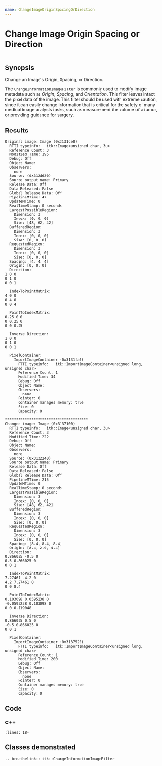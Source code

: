 ```yaml
---
name: ChangeImageOriginSpacingOrDirection
---
```


# Change Image Origin Spacing or Direction

```{index} single: ChangeInformationImageFilter
```

## Synopsis

Change an Image's Origin, Spacing, or Direction.

The `ChangeInformationImageFilter` is commonly used to modify image metadata
such as *Origin*, *Spacing*, and *Orientation*. This filter leaves intact the
pixel data of the image. This filter should be used with extreme caution, since
it can easily change information that is critical for the safety of many medical
image analysis tasks, such as measurement the volume of a tumor, or providing
guidance for surgery.

## Results

```
Original image: Image (0x3131ce0)
  RTTI typeinfo:   itk::Image<unsigned char, 3u>
  Reference Count: 3
  Modified Time: 195
  Debug: Off
  Object Name:
  Observers:
    none
  Source: (0x312d620)
  Source output name: Primary
  Release Data: Off
  Data Released: False
  Global Release Data: Off
  PipelineMTime: 47
  UpdateMTime: 0
  RealTimeStamp: 0 seconds
  LargestPossibleRegion:
    Dimension: 3
    Index: [0, 0, 0]
    Size: [48, 62, 42]
  BufferedRegion:
    Dimension: 3
    Index: [0, 0, 0]
    Size: [0, 0, 0]
  RequestedRegion:
    Dimension: 3
    Index: [0, 0, 0]
    Size: [0, 0, 0]
  Spacing: [4, 4, 4]
  Origin: [0, 0, 0]
  Direction:
1 0 0
0 1 0
0 0 1

  IndexToPointMatrix:
4 0 0
0 4 0
0 0 4

  PointToIndexMatrix:
0.25 0 0
0 0.25 0
0 0 0.25

  Inverse Direction:
1 0 0
0 1 0
0 0 1

  PixelContainer:
    ImportImageContainer (0x3131fa0)
      RTTI typeinfo:   itk::ImportImageContainer<unsigned long, unsigned char>
      Reference Count: 1
      Modified Time: 34
      Debug: Off
      Object Name:
      Observers:
        none
      Pointer: 0
      Container manages memory: true
      Size: 0
      Capacity: 0

**************************************
Changed image: Image (0x3137100)
  RTTI typeinfo:   itk::Image<unsigned char, 3u>
  Reference Count: 3
  Modified Time: 222
  Debug: Off
  Object Name:
  Observers:
    none
  Source: (0x3132240)
  Source output name: Primary
  Release Data: Off
  Data Released: False
  Global Release Data: Off
  PipelineMTime: 215
  UpdateMTime: 0
  RealTimeStamp: 0 seconds
  LargestPossibleRegion:
    Dimension: 3
    Index: [0, 0, 0]
    Size: [48, 62, 42]
  BufferedRegion:
    Dimension: 3
    Index: [0, 0, 0]
    Size: [0, 0, 0]
  RequestedRegion:
    Dimension: 3
    Index: [0, 0, 0]
    Size: [0, 0, 0]
  Spacing: [8.4, 8.4, 8.4]
  Origin: [8.4, 2.9, 4.4]
  Direction:
0.866025 -0.5 0
0.5 0.866025 0
0 0 1

  IndexToPointMatrix:
7.27461 -4.2 0
4.2 7.27461 0
0 0 8.4

  PointToIndexMatrix:
0.103098 0.0595238 0
-0.0595238 0.103098 0
0 0 0.119048

  Inverse Direction:
0.866025 0.5 0
-0.5 0.866025 0
0 0 1

  PixelContainer:
    ImportImageContainer (0x3137520)
      RTTI typeinfo:   itk::ImportImageContainer<unsigned long, unsigned char>
      Reference Count: 1
      Modified Time: 200
      Debug: Off
      Object Name:
      Observers:
        none
      Pointer: 0
      Container manages memory: true
      Size: 0
      Capacity: 0
```

## Code

### C++

```{literalinclude} Code.cxx
:lines: 18-
```

## Classes demonstrated

```{eval-rst}
.. breathelink:: itk::ChangeInformationImageFilter
```
